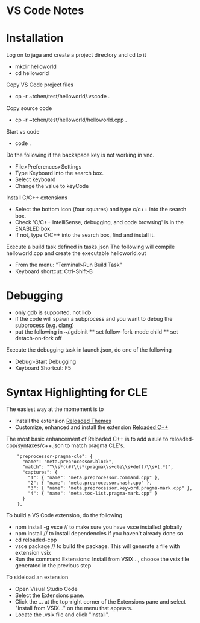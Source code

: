 <h1> VS Code Notes</h1>

# Installation

Log on to jaga and create a project directory and cd to it
* mkdir helloworld
* cd helloworld

Copy VS Code project files
* cp -r ~tchen/test/helloworld/.vscode .

Copy source code
* cp -r ~tchen/test/helloworld/helloworld.cpp .

Start vs code
* code .

Do the following if the backspace key is not working in vnc.
* File>Preferences>Settings
* Type Keyboard into the search box.
* Select keyboard
* Change the value to keyCode

Install C/C++ extensions
* Select the bottom icon (four squares) and type c/c++ into the search box.
* Check 'C/C++ IntelliSense, debugging, and code browsing' is in the ENABLED box.
* If not, type C/C++ into the search box, find and install it.

Execute a build task defined in tasks.json
The following will compile helloworld.cpp and create the executable helloworld.out
* From the menu: "Terminal>Run Build Task"
* Keyboard shortcut: Ctrl-Shift-B

# Debugging
* only gdb is supported, not lldb
* if the code will spawn a subprocess and you want to debug the subprocess (e.g. clang)
* put the following in ~/.gdbinit
** set follow-fork-mode child
** set detach-on-fork off

Execute the debugging task in launch.json, do one of the following
* Debug>Start Debugging
* Keyboard Shortcut: F5

# Syntax Highlighting for CLE
The easiest way at the momement is to
* Install the extension [Reloaded Themes](https://github.com/kobalicek/reloaded-themes)
* Customize, enhanced and install the extension [Reloaded C++](https://github.com/kobalicek/reloaded-cpp)

The most basic enhancement of Reloaded C++ is to add a rule to reloaded-cpp/syntaxes/c++.json to match pragma CLE's.
```
    "preprocessor-pragma-cle": {
      "name": "meta.preprocessor.block",
      "match": "^\\s*((#)\\s*(pragma\\s+cle\\s+def))\\s+(.*)",
      "captures": {
        "1": { "name": "meta.preprocessor.command.cpp" },
        "2": { "name": "meta.preprocessor.hash.cpp" },
        "3": { "name": "meta.preprocessor.keyword.pragma-mark.cpp" },
        "4": { "name": "meta.toc-list.pragma-mark.cpp" }
      }
    },
```

To build a VS Code extension, do the following
* npm install -g vsce             // to make sure you have vsce installed globally
* npm install                     // to install dependencies if you haven't already done so
* cd reloaded-cpp
* vsce package                    // to build the package. This will generate a file with extension vsix
* Run the command Extensions: Install from VSIX..., choose the vsix file generated in the previous step

To sideload an extension
* Open Visual Studio Code
* Select the Extensions pane.
* Click the ... at the top-right corner of the Extensions pane and select "Install from VSIX..." on the menu that appears.
* Locate the .vsix file and click "Install".
